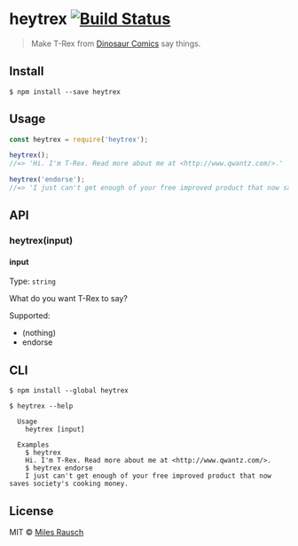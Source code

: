 # heytrex [![Build Status](https://travis-ci.org/awayken/heytrex.svg?branch=master)](https://travis-ci.org/awayken/heytrex)

> Make T-Rex from [Dinosaur Comics](http://www.qwantz.com/) say things.


## Install

```
$ npm install --save heytrex
```


## Usage

```js
const heytrex = require('heytrex');

heytrex();
//=> 'Hi. I'm T-Rex. Read more about me at <http://www.qwantz.com/>.'

heytrex('endorse');
//=> 'I just can't get enough of your free improved product that now saves society's cooking money.'
```


## API

### heytrex(input)

#### input

Type: `string`

What do you want T-Rex to say?

Supported:

* (nothing)
* endorse


## CLI

```
$ npm install --global heytrex
```

```
$ heytrex --help

  Usage
    heytrex [input]

  Examples
    $ heytrex
    Hi. I'm T-Rex. Read more about me at <http://www.qwantz.com/>.
    $ heytrex endorse
    I just can't get enough of your free improved product that now saves society's cooking money.
```


## License

MIT © [Miles Rausch](http://milesrausch.com)
